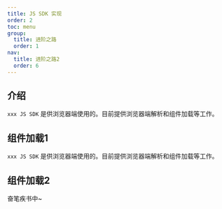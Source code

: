 ```yaml
---
title: JS SDK 实现
order: 2
toc: menu
group:
  title: 进阶之路
  order: 1
nav:
  title: 进阶之路2
  order: 6
---
```


## 介绍

`xxx JS SDK` 是供浏览器端使用的。目前提供浏览器端解析和组件加载等工作。

## 组件加载1
`xxx JS SDK` 是供浏览器端使用的。目前提供浏览器端解析和组件加载等工作。

## 组件加载2

奋笔疾书中~
